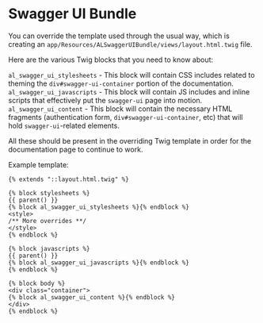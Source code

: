 Swagger UI Bundle
=================

You can override the template used through the usual way, which is creating an `app/Resources/ALSwaggerUIBundle/views/layout.html.twig` file.

Here are the various Twig blocks that you need to know about:

`al_swagger_ui_stylesheets` - This block will contain CSS includes related to theming the `div#swagger-ui-container` portion of the documentation.
`al_swagger_ui_javascripts` - This block will contain JS includes and inline scripts that effectively put the `swagger-ui` page into motion.
`al_swagger_ui_content` - This block will contain the necessary HTML fragments (authentication form, `div#swagger-ui-container`, etc) that will hold `swagger-ui`-related elements.

All these should be present in the overriding Twig template in order for the documentation page to continue to work.

Example template:

```twig
{% extends "::layout.html.twig" %}

{% block stylesheets %}
{{ parent() }}
{% block al_swagger_ui_stylesheets %}{% endblock %}
<style>
/** More overrides **/
</style>
{% endblock %}

{% block javascripts %}
{{ parent() }}
{% block al_swagger_ui_javascripts %}{% endblock %}
{% endblock %}

{% block body %}
<div class="container">
{% block al_swagger_ui_content %}{% endblock %}
</div>
{% endblock %}
```

